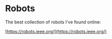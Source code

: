 # Robots

The best collection of robots I've found online:

[https://robots.ieee.org/](https://robots.ieee.org/)
